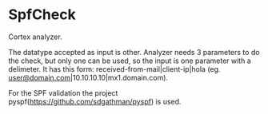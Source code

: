 # SpfCheck
Cortex analyzer.

The datatype accepted as input is other. Analyzer needs 3 parameters to do the check, but only one can be used, so the input is one parameter with a delimeter. It has this form:
  received-from-mail|client-ip|hola (eg. user@domain.com|10.10.10.10|mx1.domain.com). 

For the SPF validation the project pyspf(https://github.com/sdgathman/pyspf) is used. 
